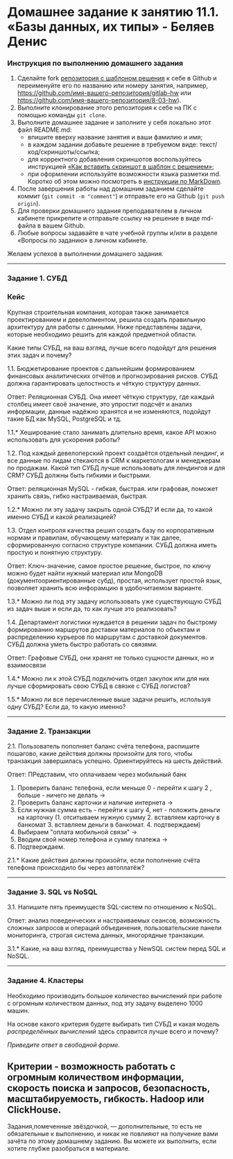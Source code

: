 # Домашнее задание к занятию 11.1. «Базы данных, их типы» - Беляев Денис

### Инструкция по выполнению домашнего задания

1. Сделайте fork [репозитория c шаблоном решения](https://github.com/netology-code/sys-pattern-homework) к себе в Github и переименуйте его по названию или номеру занятия, например, https://github.com/имя-вашего-репозитория/gitlab-hw или https://github.com/имя-вашего-репозитория/8-03-hw).
2. Выполните клонирование этого репозитория к себе на ПК с помощью команды `git clone`.
3. Выполните домашнее задание и заполните у себя локально этот файл README.md:
   - впишите вверху название занятия и ваши фамилию и имя;
   - в каждом задании добавьте решение в требуемом виде: текст/код/скриншоты/ссылка;
   - для корректного добавления скриншотов воспользуйтесь инструкцией [«Как вставить скриншот в шаблон с решением»](https://github.com/netology-code/sys-pattern-homework/blob/main/screen-instruction.md);
   - при оформлении используйте возможности языка разметки md. Коротко об этом можно посмотреть в [инструкции по MarkDown](https://github.com/netology-code/sys-pattern-homework/blob/main/md-instruction.md).
4. После завершения работы над домашним заданием сделайте коммит (`git commit -m "comment"`) и отправьте его на Github (`git push origin`).
5. Для проверки домашнего задания преподавателем в личном кабинете прикрепите и отправьте ссылку на решение в виде md-файла в вашем Github.
6. Любые вопросы задавайте в чате учебной группы и/или в разделе «Вопросы по заданию» в личном кабинете.

Желаем успехов в выполнении домашнего задания.

---

### Задание 1. СУБД

### Кейс
Крупная строительная компания, которая также занимается проектированием и девелопментом, решила создать 
правильную архитектуру для работы с данными. Ниже представлены задачи, которые необходимо решить для
каждой предметной области. 

Какие типы СУБД, на ваш взгляд, лучше всего подойдут для решения этих задач и почему? 
 
1.1. Бюджетирование проектов с дальнейшим формированием финансовых аналитических отчётов и прогнозирования рисков.
СУБД должна гарантировать целостность и чёткую структуру данных.

Ответ: Реляционная СУБД. Она имеет чёткую структуру, где каждый столбец имеет своё значение, это упростит подсчёт и анализ информации, данные надёжно хранятся и не изменяются, подойдут такие БД как MySQL, PostgreSQL и тд.


1.1.* Хеширование стало занимать длительно время, какое API можно использовать для ускорения работы? 



1.2. Под каждый девелоперский проект создаётся отдельный лендинг, и все данные по лидам стекаются в CRM к 
маркетологам и менеджерам по продажам. Какой тип СУБД лучше использовать для лендингов и для CRM? 
СУБД должны быть гибкими и быстрыми.

Ответ: реляционная MySQL - гибкая, быстрая.  или графовая, поможет хранить связь, гибко настраиваемая, быстрая. 

1.2.* Можно ли эту задачу закрыть одной СУБД? И если да, то какой именно СУБД и какой реализацией?


1.3. Отдел контроля качества решил создать базу по корпоративным нормам и правилам, обучающему материалу 
и так далее, сформированную согласно структуре компании. СУБД должна иметь простую и понятную структуру.

Ответ: Ключ-значение, самое простое решение, быстрое, по ключу можно будет найти нужный материал или  MongoDB (документоориентированные субд), простая, использует простой язык, позволяет хранить всю инфорамцию в удобочитаемом варианте.

1.3.* Можно ли под эту задачу использовать уже существующую СУБД из задач выше и если да, то как лучше это 
реализовать?


1.4. Департамент логистики нуждается в решении задач по быстрому формированию маршрутов доставки материалов 
по объектам и распределению курьеров по маршрутам с доставкой документов. СУБД должна уметь быстро работать
со связями.

Ответ: Графовые СУБД, они хранят не только сущности данных, но и взаимосвязи

1.4.* Можно ли к этой СУБД подключить отдел закупок или для них лучше сформировать свою СУБД в связке с СУБД 
логистов?


1.5.* Можно ли все перечисленные выше задачи решить, используя одну СУБД? Если да, то какую именно?


---

### Задание 2. Транзакции

2.1. Пользователь пополняет баланс счёта телефона, распишите пошагово, какие действия должны произойти для того, чтобы 
транзакция завершилась успешно. Ориентируйтесь на шесть действий.

Ответ: ПРедставим, что оплачиваем через мобильный банк 

   1. Проверить баланс телефона, если меньше 0 - перейти к шагу 2 , больше - ничего не делать ->
   2. Проверить баланс карточки и наличие интернета ->
   3. Если нужная сумма есть - перейти к шагу 4, нет - положить деньги на карточку (1. отситываем нужную сумму 2. вставляем карточку в банкомат 3. вставляем деньги в банкомат. 4. подтверждаем)
   4. Выбираем "оплата мобильной связи" ->
   5. Вводим свой номер телефона и сумму платежа ->
   6. Подтверждаем.

2.1.* Какие действия должны произойти, если пополнение счёта телефона происходило бы через автоплатёж?


---

### Задание 3. SQL vs NoSQL

3.1. Напишите пять преимуществ SQL-систем по отношению к NoSQL. 

Ответ: анализ поведенческих и настраиваемых сеансов, возможность сложных запросов и операций объединения, пользовательские панели мониторинга, строгая система данных, многорядные транзакции. 

3.1.* Какие, на ваш взгляд, преимущества у NewSQL систем перед SQL и NoSQL.



---

### Задание 4. Кластеры

Необходимо производить большое количество вычислений при работе с огромным количеством данных, под эту задачу 
выделено 1000 машин. 

На основе какого критерия будете выбирать тип СУБД и какая модель *распределённых вычислений* 
здесь справится лучше всего и почему?

*Приведите ответ в свободной форме.*

Критерии - возможность работать с огромным количеством информации, скорость поиска и запросов, безопасность, масштабируемость, гибкость. Hadoop или ClickHouse. 
---

Задания,помеченные звёздочкой, — дополнительные, то есть не обязательные к выполнению, и никак не повлияют на получение вами зачёта по этому домашнему заданию. Вы можете их выполнить, если хотите глубже разобраться в материале.
